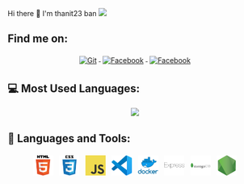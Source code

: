 Hi there 👋 I'm thanit23 ban
<img src="https://komarev.com/ghpvc/?username=thanhit23"><img>
## Find me on:
<p align="center">
 <a href="https://github.com/thanhit23" target="_blank" rel="noopener noreferrer"> <img src="https://camo.githubusercontent.com/7df0b771c958e1037aaf92e60c9491f7d01628c31d70f822aebe153a2daf2c8a/68747470733a2f2f7777772e766563746f726c6f676f2e7a6f6e652f6c6f676f732f6769746875622f6769746875622d74696c652e737667" alt="Git" height="40" style="vertical-align:top; margin:4px;"> </a>
 <a href="https://www.facebook.com/thanhit.23" target="_blank" rel="noopener noreferrer"> <img src="https://upload.wikimedia.org/wikipedia/en/thumb/0/04/Facebook_f_logo_%282021%29.svg/300px-Facebook_f_logo_%282021%29.svg.png" alt="Facebook" height="40" style="vertical-align:top; margin:4px;"> </a>
 <a href="https://www.instagram.com/thanhit_203/" target="_blank" rel="noopener noreferrer"> <img src="https://upload.wikimedia.org/wikipedia/commons/thumb/e/e7/Instagram_logo_2016.svg/264px-Instagram_logo_2016.svg.png" alt="Facebook" height="40" style="vertical-align:top; margin:4px;"> </a>
</p>

## 💻 Most Used Languages:
<p align="center">
 <img src="https://github-readme-stats.vercel.app/api/top-langs/?username=thanhit23&layout=compact&theme=gotham"><img>
</p>

## 🧰 Languages and Tools:
<p align="center">
 <img src="https://raw.githubusercontent.com/github/explore/80688e429a7d4ef2fca1e82350fe8e3517d3494d/topics/html/html.png" alt="Html" height="40" style="vertical-align:top; margin:4px">
 <img src="https://raw.githubusercontent.com/github/explore/80688e429a7d4ef2fca1e82350fe8e3517d3494d/topics/css/css.png" alt="Css" height="40" style="vertical-align:top; margin:4px">
 <img src="https://raw.githubusercontent.com/github/explore/80688e429a7d4ef2fca1e82350fe8e3517d3494d/topics/javascript/javascript.png" alt="Javascript" height="40" style="vertical-align:top; margin:4px">
 <img src="https://raw.githubusercontent.com/github/explore/80688e429a7d4ef2fca1e82350fe8e3517d3494d/topics/visual-studio-code/visual-studio-code.png" alt="VS Code" height="40" style="vertical-align:top; margin:4px">
 <img src="https://raw.githubusercontent.com/github/explore/80688e429a7d4ef2fca1e82350fe8e3517d3494d/topics/docker/docker.png" alt="Docker" height="40" style="vertical-align:top; margin:4px">
 <img src="https://raw.githubusercontent.com/github/explore/80688e429a7d4ef2fca1e82350fe8e3517d3494d/topics/express/express.png" alt="Express" height="40" style="vertical-align:top; margin:4px">
 <img src="https://raw.githubusercontent.com/github/explore/80688e429a7d4ef2fca1e82350fe8e3517d3494d/topics/mongodb/mongodb.png" alt="Mongodb" height="40" style="vertical-align:top; margin:4px">
 <img src="https://raw.githubusercontent.com/github/explore/80688e429a7d4ef2fca1e82350fe8e3517d3494d/topics/nodejs/nodejs.png" alt="NodeJs" height="40" style="vertical-align:top; margin:4px">
</p>

